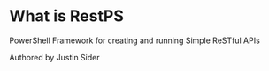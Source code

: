 # What is RestPS

PowerShell Framework for creating and running Simple ReSTful APIs

Authored by Justin Sider
